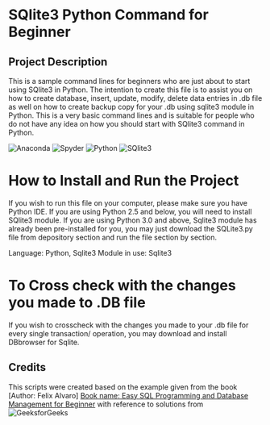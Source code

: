 # SQlite3 Python Command for Beginner 
## Project Description
This is a sample command lines for beginners who are just about to start using SQlite3 in Python. The intention to create this file is to assist you on how to create database, insert, update, modify, delete data entries in .db file as well on how to create backup copy for your .db using sqlite3 module in Python. This is a very basic command lines and is suitable for people who do not have any idea on how you should start with SQlite3 command in Python. 

 
 ![Anaconda](https://img.shields.io/badge/Anaconda-%2344A833.svg?style=for-the-badge&logo=anaconda&logoColor=white)
 ![Spyder](https://img.shields.io/badge/Spyder-838485?style=for-the-badge&logo=spyder%20ide&logoColor=maroon)
 ![Python](https://img.shields.io/badge/python-3670A0?style=for-the-badge&logo=python&logoColor=ffdd54)
 ![SQlite3](https://img.shields.io/badge/SQLite-003B57.svg?style=for-the-badge&logo=SQLite&logoColor=white)
 

# How to Install and Run the Project 
If you wish to run this file on your computer, please make sure you have Python IDE. If you are using Python 2.5 and below, you will need to install SQlite3 module. If you are using Python 3.0 and above, Sqlite3 module has already been pre-installed for you, you may just download the SQLite3.py file from depository section and run the file section by section. 

Language: Python, Sqlite3 
Module in use: Sqlite3

# To Cross check with the changes you made to .DB file 
If you wish to crosscheck with the changes you made to your .db file for every single transaction/ operation, you may download and install DBbrowser for Sqlite. 

## Credits
This scripts were created based on the example given from the book [Author: Felix Alvaro] [Book name: Easy SQL Programming and Database Management for Beginner](https://www.amazon.com/SQL-Programming-Management-Step-Step/dp/1539916057) with reference to solutions from ![GeeksforGeeks]( https://img.shields.io/badge/GeeksforGeeks-2F8D46.svg?style=for-the-badge&logo=GeeksforGeeks&logoColor=white) 
